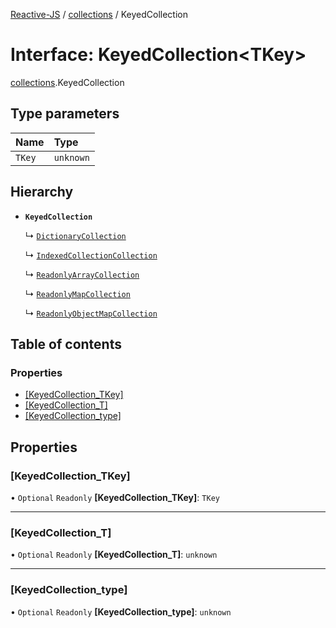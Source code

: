 [Reactive-JS](../README.md) / [collections](../modules/collections.md) / KeyedCollection

# Interface: KeyedCollection<TKey\>

[collections](../modules/collections.md).KeyedCollection

## Type parameters

| Name | Type |
| :------ | :------ |
| `TKey` | `unknown` |

## Hierarchy

- **`KeyedCollection`**

  ↳ [`DictionaryCollection`](collections_Dictionary.DictionaryCollection.md)

  ↳ [`IndexedCollectionCollection`](collections_Indexed.IndexedCollectionCollection.md)

  ↳ [`ReadonlyArrayCollection`](collections_ReadonlyArray.ReadonlyArrayCollection.md)

  ↳ [`ReadonlyMapCollection`](collections_ReadonlyMap.ReadonlyMapCollection.md)

  ↳ [`ReadonlyObjectMapCollection`](collections_ReadonlyObjectMap.ReadonlyObjectMapCollection.md)

## Table of contents

### Properties

- [[KeyedCollection\_TKey]](collections.KeyedCollection.md#[keyedcollection_tkey])
- [[KeyedCollection\_T]](collections.KeyedCollection.md#[keyedcollection_t])
- [[KeyedCollection\_type]](collections.KeyedCollection.md#[keyedcollection_type])

## Properties

### [KeyedCollection\_TKey]

• `Optional` `Readonly` **[KeyedCollection\_TKey]**: `TKey`

___

### [KeyedCollection\_T]

• `Optional` `Readonly` **[KeyedCollection\_T]**: `unknown`

___

### [KeyedCollection\_type]

• `Optional` `Readonly` **[KeyedCollection\_type]**: `unknown`
